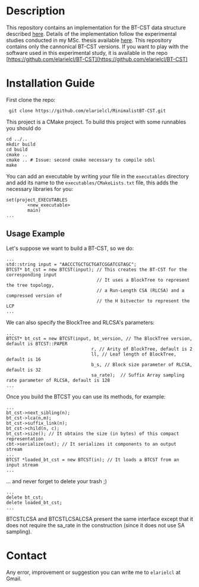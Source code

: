 # Description
This repository contains an implementation for the BT-CST data structure described [here](https://link.springer.com/chapter/10.1007/978-3-030-32686-9_31). Details of the implementation follow the experimental studies conducted in my MSc. thesis available [here](https://users.dcc.uchile.cl/~gnavarro/mem/algoritmos/tesisManuel.pdf). This repository contains only the cannonical BT-CST versions. If you want to play with the software used in this experimental study, it is available in the repo [https://github.com/elarielcl/BT-CST](https://github.com/elarielcl/BT-CST)
# Installation Guide
First clone the repo:
```
 git clone https://github.com/elarielcl/MinimalistBT-CST.git
 ```
 
This project is a CMake project. To build this project with some runnables you should do

```
cd ../..
mkdir build
cd build
cmake ..
cmake .. # Issue: second cmake necessary to compile sdsl
make
```

You can add an executable by writing your file in the `executables` directory and add its name to the `executables/CMakeLists.txt` file, this adds the necessary libraries for you:
```
set(project_EXECUTABLES
        <new_executable>
        main)
...
```

 ## Usage Example
 Let's suppose we want to build a BT-CST, so we do:
 ```
 ...
 std::string input = "AACCCTGCTGCTGATCGGATCGTAGC";
 BTCST* bt_cst = new BTCST(input); // This creates the BT-CST for the corresponding input
                                   // It uses a BlockTree to represent the tree topology,
                                   // a Run-Length CSA (RLCSA) and a compressed version of
                                   // the H bitvector to represent the LCP
 ...
 
 ```
 We can also specify the BlockTree and RLCSA's parameters:
  ```
 ...
 BTCST* bt_cst = new BTCST(input, bt_version, // The BlockTree version, default is BTCST::PAPER
                                  r, // Arity of BlockTree, default is 2
                                  ll, // Leaf length of BlockTree, default is 16
                                  b_s, // Block size parameter of RLCSA, default is 32
                                  sa_rate);  // Suffix Array sampling rate parameter of RLCSA, default is 128
 ...
 
 ```
 
  Once you build the BTCST you can use its methods, for example:
 ```
 ...
 bt_cst->next_sibling(n);
 bt_cst->lca(n,m);
 bt_cst->suffix_link(n);
 bt_cst->child(n, c);
 bt_cst->size(); // It obtains the size (in bytes) of this compact representation
 cbt->serialize(out); // It serializes it components to an output stream
 ...
 BTCST *loaded_bt_cst = new BTCST(in); // It loads a BTCST from an input stream
 ...
 ```
 
 ... and never forget to delete your trash ;)
 ```
 ...
 delete bt_cst;
 delete loaded_bt_cst;
 ...
 ```
 
 BTCSTLCSA and BTCSTLCSALCSA present the same interface except that it does not require the sa_rate in the construction (since it does not use SA sampling).
 
 # Contact
 Any error, improvement or suggestion you can write me to `elarielcl` at Gmail. 

